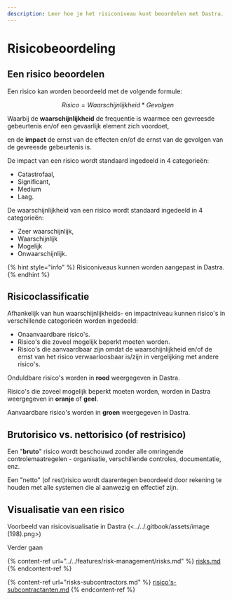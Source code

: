 ```yaml
---
description: Leer hoe je het risiconiveau kunt beoordelen met Dastra.
---
```


# Risicobeoordeling

## Een risico beoordelen

Een risico kan worden beoordeeld met de volgende formule:

$$
Risico = Waarschijnlijkheid * Gevolgen
$$

Waarbij de **waarschijnlijkheid** de frequentie is waarmee een gevreesde gebeurtenis en/of een gevaarlijk element zich voordoet,

en de **impact** de ernst van de effecten en/of de ernst van de gevolgen van de gevreesde gebeurtenis is.

De impact van een risico wordt standaard ingedeeld in 4 categorieën:&#x20;

* Catastrofaal,&#x20;
* Significant,
* Medium
* Laag.

De waarschijnlijkheid van een risico wordt standaard ingedeeld in 4 categorieën:

* Zeer waarschijnlijk,
* Waarschijnlijk
* Mogelijk
* Onwaarschijnlijk.

{% hint style="info" %}
Risiconiveaus kunnen worden aangepast in Dastra.
{% endhint %}

## Risicoclassificatie

Afhankelijk van hun waarschijnlijkheids- en impactniveau kunnen risico's in verschillende categorieën worden ingedeeld:

* Onaanvaardbare risico's.
* Risico's die zoveel mogelijk beperkt moeten worden.
* Risico's die aanvaardbaar zijn omdat de waarschijnlijkheid en/of de ernst van het risico verwaarloosbaar is/zijn in vergelijking met andere risico's.

Onduldbare risico's worden in **rood** weergegeven in Dastra.

Risico's die zoveel mogelijk beperkt moeten worden, worden in Dastra weergegeven in **oranje** of **geel**.

Aanvaardbare risico's worden in **groen** weergegeven in Dastra.

## Brutorisico vs. nettorisico (of restrisico)

Een "**bruto**" risico wordt beschouwd zonder alle omringende controlemaatregelen - organisatie, verschillende controles, documentatie, enz.&#x20;

Een "netto" (of rest)risico wordt daarentegen beoordeeld door rekening te houden met alle systemen die al aanwezig en effectief zijn.



## Visualisatie van een risico



Voorbeeld van risicovisualisatie in Dastra (<../../.gitbook/assets/image (198).png>)

Verder gaan

{% content-ref url="../../features/risk-management/risks.md" %}
[risks.md](../../features/risk-management/risks.md)
{% endcontent-ref %}

{% content-ref url="risks-subcontractors.md" %}
[risico's-subcontractanten.md](risico's-subcontractanten.md)
{% endcontent-ref %}